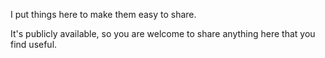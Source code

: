 I put things here to make them easy to share.

It's publicly available, so you are welcome to share anything here that you find useful.
